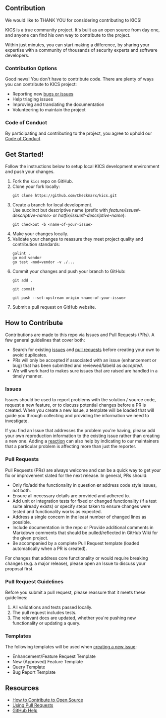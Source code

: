 ## Contribution

We would like to THANK YOU for considering contributing to KICS!  

KICS is a true community project. It's built as an open source from day one, and anyone can find his own way to contribute to the project.  

Within just minutes, you can start making a difference, by sharing your expertise with a community of thousands of security experts and software developers.

### Contribution Options

Good news! You don't have to contribute code. There are plenty of ways you can contribute to KICS project:

- Reporting new [bugs or issues](https://github.com/Checkmarx/kics/issues)
- Help triaging issues
- Improving and translating the documentation 
- Volunteering to maintain the project

### Code of Conduct

By participating and contributing to the project, you agree to uphold our [Code of Conduct](code-of-conduct.md).


## Get Started!

Follow the instructions below to setup local KICS development environment and push your changes.

1. Fork the `kics` repo on GitHub.
1. Clone your fork locally:  
   ```
   git clone https://github.com/Checkmarx/kics.git
   ```
1. Create a branch for local development.  
Use succinct but descriptive name (prefix with *feature/issue#-descriptive-name>* or *hotfix/issue#-descriptive-name*):  
   ```
   git checkout -b <name-of-your-issue>
   ```
1. Make your changes locally.
1. Validate your changes to reassure they meet project quality and contribution standards:  
   ```
   golint .
   go mod vendor
   go test -mod=vendor -v ./...    
   ```
1. Commit your changes and push your branch to GitHub:  
   ```
   git add .
   ```  
   ```
   git commit
   ```  
   ```
   git push --set-upstream origin <name-of-your-issue>
   ```
1. Submit a pull request on GitHub website.

## How to Contribute

Contributions are made to this repo via Issues and Pull Requests (PRs).  A few general guidelines that cover both:

- Search for existing [issues](https://github.com/Checkmarx/kics/issues) and [pull requests](https://github.com/Checkmarx/kics/pulls) before creating your own to avoid duplicates.
- PRs will only be accepted if associated with an issue (enhancement or bug) that has been submitted and reviewed/labeld as *accepted*.
- We will work hard to makes sure issues that are raised are handled in a timely manner.

### Issues

Issues should be used to report problems with the solution / source code, request a new feature, or to discuss potential changes before a PR is created. When you create a new Issue, a template will be loaded that will guide you through collecting and providing the information we need to investigate.

If you find an Issue that addresses the problem you're having, please add your own reproduction information to the existing issue rather than creating a new one. Adding a [reaction](https://github.blog/2016-03-10-add-reactions-to-pull-requests-issues-and-comments/) can also help by indicating to our maintainers that a particular problem is affecting more than just the reporter.


### Pull Requests

Pull Requests (PRs) are always welcome and can be a quick way to get your fix or improvement slated for the next release. In general, PRs should:

- Only fix/add the functionality in question **or** address code style issues, not both.
- Ensure all necessary details are provided and adhered to.
- Add unit or integration tests for fixed or changed functionality (if a test suite already exists) or specify steps taken to ensure changes were tested and functionality works as expected.
- Address a single concern in the least number of changed lines as possible.
- Include documentation in the repo or Provide additional comments in Markdown comments that should be pulled/reflected in GitHub Wiki for the given project. 
- Be accompanied by a complete Pull Request template (loaded automatically when a PR is created).

For changes that address core functionality or would require breaking changes (e.g. a major release), please open an Issue to discuss your proposal first. 

### Pull Request Guidelines

Before you submit a pull request, please reassure that it meets these guidelines:

1. All validations and tests passed locally.
1. The pull request includes tests.
1. The relevant docs are updated, whether you're pushing new functionality or updating a query.

### Templates

The following templates will be used when [creating a new issue](https://github.com/Checkmarx/kics/issues/new/choose):  

- Enhancement/Feature Request Template
- New (Approved) Feature Template
- Query Template
- Bug Report Template

## Resources

- [How to Contribute to Open Source](https://opensource.guide/how-to-contribute/)
- [Using Pull Requests](https://help.github.com/articles/about-pull-requests/)
- [GitHub Help](https://help.github.com)
